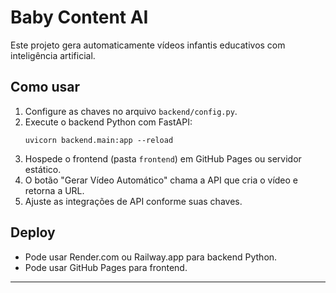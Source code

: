 
# Baby Content AI

Este projeto gera automaticamente vídeos infantis educativos com inteligência artificial.  

## Como usar

1. Configure as chaves no arquivo `backend/config.py`.  
2. Execute o backend Python com FastAPI:
   ```
   uvicorn backend.main:app --reload
   ```
3. Hospede o frontend (pasta `frontend`) em GitHub Pages ou servidor estático.  
4. O botão "Gerar Vídeo Automático" chama a API que cria o vídeo e retorna a URL.  
5. Ajuste as integrações de API conforme suas chaves.  

## Deploy

- Pode usar Render.com ou Railway.app para backend Python.  
- Pode usar GitHub Pages para frontend.  

---
